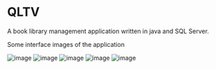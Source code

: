 # QLTV
A book library management application written in java and SQL Server.

Some interface images of the application


![image](https://github.com/conghuy299/QLTV/assets/71679454/f62717a4-c67d-4e86-a683-cb8c68b9144f)
![image](https://github.com/conghuy299/QLTV/assets/71679454/8f7be8dc-c883-4353-ac7c-fd0055edb8b3)
![image](https://github.com/conghuy299/QLTV/assets/71679454/b6efaf2f-47b2-40ef-b054-33180362cdea)
![image](https://github.com/conghuy299/QLTV/assets/71679454/d8e6bdcf-4a2e-4725-b611-36283236b9f5)
![image](https://github.com/conghuy299/QLTV/assets/71679454/7b5f07e2-38d4-4409-8f76-69041cbcdd16)


